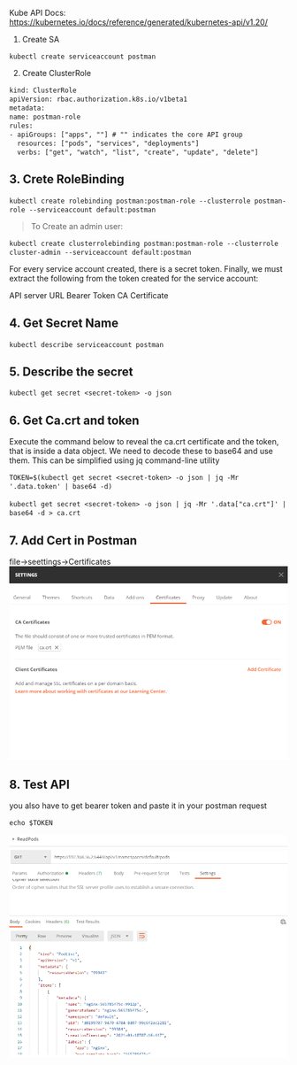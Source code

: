 Kube API Docs:
https://kubernetes.io/docs/reference/generated/kubernetes-api/v1.20/


1. Create SA
```
kubectl create serviceaccount postman
```

2. Create ClusterRole
```
kind: ClusterRole
apiVersion: rbac.authorization.k8s.io/v1beta1
metadata:
name: postman-role
rules:
- apiGroups: ["apps", ""] # "" indicates the core API group
  resources: ["pods", "services", "deployments"]
  verbs: ["get", "watch", "list", "create", "update", "delete"]
```

## 3. Crete RoleBinding
```
kubectl create rolebinding postman:postman-role --clusterrole postman-role --serviceaccount default:postman
```

>To Create an admin user:
```
kubectl create clusterrolebinding postman:postman-role --clusterrole cluster-admin --serviceaccount default:postman
```
For every service account created, there is a secret token. Finally, we must extract the following from the token created for the service account:

API server URL
Bearer Token
CA Certificate

## 4. Get Secret Name
```
kubectl describe serviceaccount postman
```

## 5. Describe the secret

```
kubectl get secret <secret-token> -o json
```

## 6. Get Ca.crt and token
Execute the command below to reveal the ca.crt certificate and the token, that is inside a data object. We need to decode these to base64 and use them. This can be simplified using jq command-line utility

```
TOKEN=$(kubectl get secret <secret-token> -o json | jq -Mr '.data.token' | base64 -d)

kubectl get secret <secret-token> -o json | jq -Mr '.data["ca.crt"]' | base64 -d > ca.crt
```

## 7. Add Cert in Postman
file->seettings->Certificates
![Add Ca.crt](https://github.com/jawad1989/Kubernetes101/blob/master/APIServer-Postman/settings.PNG)

## 8. Test API
you also have to get bearer token and paste it in your postman request
```
echo $TOKEN
```
![Test API](https://github.com/jawad1989/Kubernetes101/blob/master/APIServer-Postman/demo.PNG)

